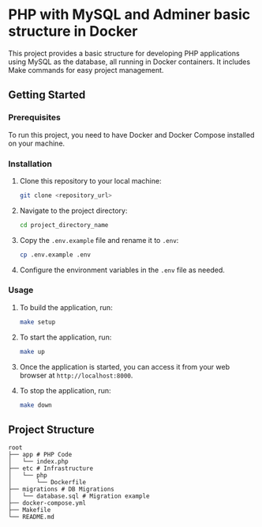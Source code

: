 # PHP with MySQL and Adminer basic structure in Docker

This project provides a basic structure for developing PHP applications using MySQL as the database, all running in Docker containers. It includes Make commands for easy project management.

## Getting Started

### Prerequisites

To run this project, you need to have Docker and Docker Compose installed on your machine.

### Installation

1. Clone this repository to your local machine:

    ```bash
    git clone <repository_url>
    ```

2. Navigate to the project directory:

    ```bash
    cd project_directory_name
    ```

3. Copy the `.env.example` file and rename it to `.env`:

    ```bash
    cp .env.example .env
    ```

4. Configure the environment variables in the `.env` file as needed.

### Usage

1. To build the application, run:

    ```bash
    make setup
    ```

2. To start the application, run:

    ```bash
    make up
    ```

3. Once the application is started, you can access it from your web browser at `http://localhost:8000`.

4. To stop the application, run:

    ```bash
    make down
    ```

## Project Structure

```shell
root
├── app # PHP Code
│   └── index.php
├── etc # Infrastructure
│   └── php
│       └── Dockerfile
├── migrations # DB Migrations
│   └── database.sql # Migration example
├── docker-compose.yml
├── Makefile
└── README.md

```